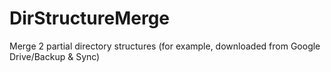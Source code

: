# DirStructureMerge
Merge 2 partial directory structures (for example, downloaded from Google Drive/Backup &amp; Sync)
